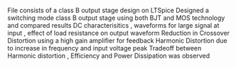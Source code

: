 File consists of a class B output stage design on LTSpice 
Designed a switching mode class B output stage using both BJT and MOS technology and compared results
DC characterisitics , waveforms for large signal at input , effect of load resistance on output waveform
Reduction in Crossover Distortion using a high gain amplifier for feedback
Harmonic Distortion due to increase in frequency and input voltage peak
Tradeoff between Harmonic distortion , Efficiency and Power Dissipation was observed 
